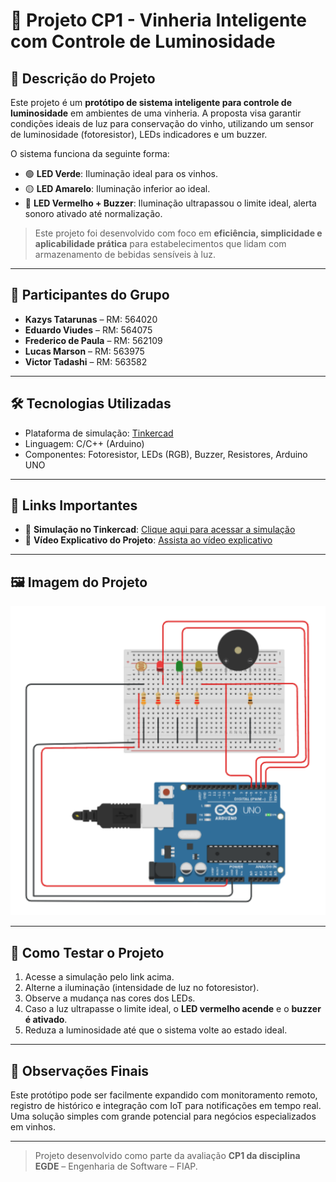 # 🍷 Projeto CP1 - Vinheria Inteligente com Controle de Luminosidade

## 🌟 Descrição do Projeto

Este projeto é um **protótipo de sistema inteligente para controle de luminosidade** em ambientes de uma vinheria. A proposta visa garantir condições ideais de luz para conservação do vinho, utilizando um sensor de luminosidade (fotoresistor), LEDs indicadores e um buzzer.

O sistema funciona da seguinte forma:

- 🟢 **LED Verde**: Iluminação ideal para os vinhos.  
- 🟡 **LED Amarelo**: Iluminação inferior ao ideal.  
- 🔴 **LED Vermelho + Buzzer**: Iluminação ultrapassou o limite ideal, alerta sonoro ativado até normalização.

> Este projeto foi desenvolvido com foco em **eficiência, simplicidade e aplicabilidade prática** para estabelecimentos que lidam com armazenamento de bebidas sensíveis à luz.

---

## 👥 Participantes do Grupo

- **Kazys Tatarunas** – RM: 564020  
- **Eduardo Viudes** – RM: 564075  
- **Frederico de Paula** – RM: 562109  
- **Lucas Marson** – RM: 563975  
- **Victor Tadashi** – RM: 563582  

---

## 🛠️ Tecnologias Utilizadas

- Plataforma de simulação: [Tinkercad](https://www.tinkercad.com)
- Linguagem: C/C++ (Arduino)
- Componentes: Fotoresistor, LEDs (RGB), Buzzer, Resistores, Arduino UNO

---

## 📎 Links Importantes

- 🔗 **Simulação no Tinkercad**: [Clique aqui para acessar a simulação](https://www.tinkercad.com/things/aKsW1wEX5Pg-terrific-fulffy-leelo)  
- 🎥 **Vídeo Explicativo do Projeto**: [Assista ao vídeo explicativo](https://youtu.be/EZwBK6Q6pzQ?si=i4aHPt71DX2vICTA)  

---

## 🖼️ Imagem do Projeto

![Imagem do projeto no Tinkercad](./images/arduino_cp1.png)

---

## 🚀 Como Testar o Projeto

1. Acesse a simulação pelo link acima.  
2. Alterne a iluminação (intensidade de luz no fotoresistor).  
3. Observe a mudança nas cores dos LEDs.  
4. Caso a luz ultrapasse o limite ideal, o **LED vermelho acende** e o **buzzer é ativado**.
5. Reduza a luminosidade até que o sistema volte ao estado ideal.

---

## 📌 Observações Finais

Este protótipo pode ser facilmente expandido com monitoramento remoto, registro de histórico e integração com IoT para notificações em tempo real. Uma solução simples com grande potencial para negócios especializados em vinhos.

---

> Projeto desenvolvido como parte da avaliação **CP1 da disciplina EGDE** – Engenharia de Software – FIAP.
